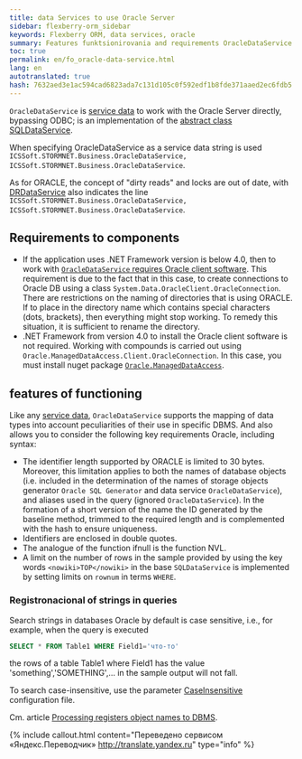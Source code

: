 ```yaml
--- 
title: data Services to use Oracle Server 
sidebar: flexberry-orm_sidebar 
keywords: Flexberry ORM, data services, oracle 
summary: Features funktsionirovania and requirements OracleDataService 
toc: true 
permalink: en/fo_oracle-data-service.html 
lang: en 
autotranslated: true 
hash: 7632aed3e1ac594cad6823ada7c131d105c0f592edf1b8fde371aaed2ec6fdb5 
--- 
```


`OracleDataService` is [service data](fo_data-service.html) to work with the Oracle Server directly, bypassing ODBC; is an implementation of the [abstract class SQLDataService](fo_sql-data-service.html). 

When specifying OracleDataService as a service data string is used `ICSSoft.STORMNET.Business.OracleDataService, ICSSoft.STORMNET.Business.OracleDataService`. 

As for ORACLE, the concept of "dirty reads" and locks are out of date, with [DRDataService](fo_dr-data-service.html) also indicates the line `ICSSoft.STORMNET.Business.OracleDataService, ICSSoft.STORMNET.Business.OracleDataService`. 

## Requirements to components 

* If the application uses .NET Framework version is below 4.0, then to work with [`OracleDataService` requires Oracle client software](fo_tools-oracle-ds.html). 
This requirement is due to the fact that in this case, to create connections to Oracle DB using a class `System.Data.OracleClient.OracleConnection`. 
There are restrictions on the naming of directories that is using ORACLE. If to place in the directory name which contains special characters (dots, brackets), then everything might stop working. To remedy this situation, it is sufficient to rename the directory. 
* .NET Framework from version 4.0 to install the Oracle client software is not required. 
Working with compounds is carried out using `Oracle.ManagedDataAccess.Client.OracleConnection`. In this case, you must install nuget package 
[`Oracle.ManagedDataAccess`](http://nuget.ics.perm.ru/packages/Oracle.ManagedDataAccess/). 

## features of functioning 

Like any [service data](fo_data-service.html), `OracleDataService` supports the mapping of data types into account peculiarities of their use in specific DBMS. And also allows you to consider the following key requirements Oracle, including syntax: 

* The identifier length supported by ORACLE is limited to 30 bytes. Moreover, this limitation applies to both the names of database objects (i.e. included in the determination of the names of storage objects generator `Oracle SQL Generator` and data service `OracleDataService`), and aliases used in the query (ignored `OracleDataService`). 
In the formation of a short version of the name the ID generated by the baseline method, trimmed to the required length and is complemented with the hash to ensure uniqueness. 
* Identifiers are enclosed in double quotes. 
* The analogue of the function ifnull is the function NVL.
* A limit on the number of rows in the sample provided by using the key words `<nowiki>TOP</nowiki>` in the base `SQLDataService` is implemented by setting limits on `rownum` in terms `WHERE`. 

### Registronacional of strings in queries 

Search strings in databases Oracle by default is case sensitive, i.e., for example, when the query is executed 

``` sql
SELECT * FROM Table1 WHERE Field1='что-то'
``` 

the rows of a table Table1 where Field1 has the value 'something','SOMETHING',... in the sample output will not fall. 

To search case-insensitive, use the parameter [CaseInsensitive](fo_insensitivity-register-ds.html) configuration file. 

Cm. article [Processing registers object names to DBMS](fo_processing-registers-names.html). 



{% include callout.html content="Переведено сервисом «Яндекс.Переводчик» <http://translate.yandex.ru>" type="info" %}